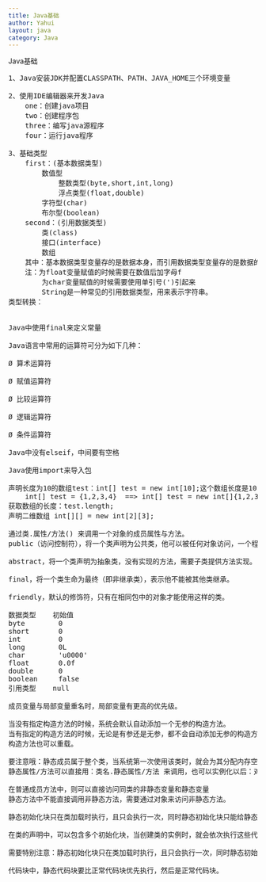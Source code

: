 ```yaml
---
title: Java基础
author: Yahui
layout: java
category: Java
---
```


Java基础

<pre style="text-align: left;">
1、Java安装JDK并配置CLASSPATH、PATH、JAVA_HOME三个环境变量

2、使用IDE编辑器来开发Java
	one：创建java项目
	two：创建程序包
	three：编写java源程序
	four：运行java程序

3、基础类型
	first：(基本数据类型)
		数值型
			整数类型(byte,short,int,long)
			浮点类型(float,double)
		字符型(char)
		布尔型(boolean)
	second：(引用数据类型)
		类(class)
		接口(interface)
		数组
	其中：基本数据类型变量存的是数据本身，而引用数据类型变量存的是数据的空间地址。
	注：为float变量赋值的时候需要在数值后加字母f
		为char变量赋值的时候需要使用单引号(')引起来
		String是一种常见的引用数据类型，用来表示字符串。
类型转换：
	<span class="image featured"><img src="{{ 'assets/images/other/javatype.jpg' | relative_url }}" alt="" /></span>

Java中使用final来定义常量

Java语言中常用的运算符可分为如下几种：

Ø 算术运算符

Ø 赋值运算符

Ø 比较运算符

Ø 逻辑运算符

Ø 条件运算符

Java中没有elseif，中间要有空格

Java使用import来导入包

声明长度为10的数组test：int[] test = new int[10];这个数组长度是10，而且下标是从0~9;
	int[] test = {1,2,3,4}  ==> int[] test = new int[]{1,2,3,4}
获取数组的长度：test.length;
声明二维数组 int[][] = new int[2][3];

通过类.属性/方法() 来调用一个对象的成员属性与方法。
public（访问控制符），将一个类声明为公共类，他可以被任何对象访问，一个程序的主类必须是公共类。

abstract，将一个类声明为抽象类，没有实现的方法，需要子类提供方法实现。

final，将一个类生命为最终（即非继承类），表示他不能被其他类继承。

friendly，默认的修饰符，只有在相同包中的对象才能使用这样的类。

数据类型	初始值
byte		0
short		0
int			0
long		0L
char		'u0000'
float		0.0f
double		0
boolean		false
引用类型	null

成员变量与局部变量重名时，局部变量有更高的优先级。

当没有指定构造方法的时候，系统会默认自动添加一个无参的构造方法。
当有指定的构造方法的时候，无论是有参还是无参，都不会自动添加无参的构造方法。
构造方法也可以重载。

要注意哦：静态成员属于整个类，当系统第一次使用该类时，就会为其分配内存空间直到该类被卸载才会进行资源回收！~~
静态属性/方法可以直接用：类名.静态属性/方法 来调用，也可以实例化以后：对象.静态属性/方法，但是更推荐前者。

在普通成员方法中，则可以直接访问同类的非静态变量和静态变量
静态方法中不能直接调用非静态方法，需要通过对象来访问非静态方法。

静态初始化块只在类加载时执行，且只会执行一次，同时静态初始化块只能给静态变量赋值，不能初始化普通的成员变量。

在类的声明中，可以包含多个初始化块，当创建类的实例时，就会依次执行这些代码块。如果使用 static 修饰初始化块，就称为静态初始化块。

需要特别注意：静态初始化块只在类加载时执行，且只会执行一次，同时静态初始化块只能给静态变量赋值，不能初始化普通的成员变量。
<span class="image featured"><img src="{{ 'assets/images/other/javastatic.jpg' | relative_url }}" alt="" /></span>

代码块中，静态代码块要比正常代码块优先执行，然后是正常代码块。
<span class="image featured"><img src="{{ 'assets/images/other/javastaticarea.jpg' | relative_url }}" alt="" /></span>
</pre>